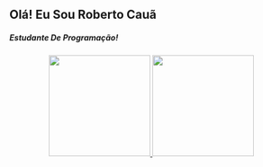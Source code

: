 ## Olá! Eu Sou Roberto Cauã

##### Estudante De Programação!

<div align="center">
  <a href="https://github.com/robertocaua2701">
  <img height="180em" src="https://github-readme-stats.vercel.app/api?username=robertocaua2701&show_icons=true&theme=dark&include_all_commits=true&count_private=true"/>
  <img height="180em" src="https://github-readme-stats.vercel.app/api/top-langs/?username=robertocaua2701&layout=compact&langs_count=7&theme=dark"/>
</div>
